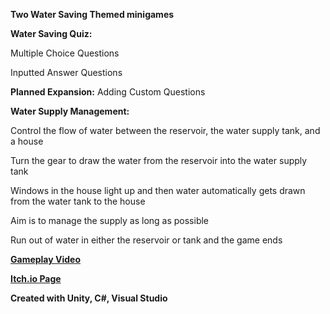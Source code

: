 **Two Water Saving Themed minigames**

**Water Saving Quiz:**

Multiple Choice Questions

Inputted Answer Questions

**Planned Expansion:**
Adding Custom Questions

**Water Supply Management:**

Control the flow of water between the reservoir, the water supply tank, and a house

Turn the gear to draw the water from the reservoir into the water supply tank

Windows in the house light up and then water automatically gets drawn from the water tank to the house

Aim is to manage the supply as long as possible

Run out of water in either the reservoir or tank and the game ends 


[**Gameplay Video**](https://youtu.be/CeHFcqrNAHE) 

[**Itch.io Page**](https://mealdealgames.itch.io/water-saving-minigames) 

**Created with Unity, C#, Visual Studio**
